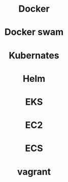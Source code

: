 <h1 style="text-align: center"> Docker </h1>


<h1 style="text-align: center"> Docker swam </h1>


<h1 style="text-align: center"> Kubernates </h1>


<h1 style="text-align: center"> Helm </h1>

<h1 style="text-align: center"> EKS </h1>

<h1 style="text-align: center"> EC2 </h1>

<h1 style="text-align: center"> ECS </h1>

<h1 style="text-align: center"> vagrant </h1>

